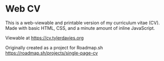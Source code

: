 # Web CV

This is a web-viewable and printable version of my curriculum vitae (CV).
Made with basic HTML, CSS, and a minute amount of inline JavaScript.

Viewable at https://cv.tylerdavies.org

Originally created as a project for Roadmap.sh
https://roadmap.sh/projects/single-page-cv